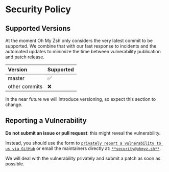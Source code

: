 # Security Policy

## Supported Versions

At the moment Oh My Zsh only considers the very latest commit to be supported.
We combine that with our fast response to incidents and the automated updates to
minimize the time between vulnerability publication and patch release.

| Version       | Supported          |
| :------------ | :----------------- |
| master        | :white_check_mark: |
| other commits | :x:                |

In the near future we will introduce versioning, so expect this section to
change.

## Reporting a Vulnerability

**Do not submit an issue or pull request**: this might reveal the vulnerability.

Instead, you should use the form to
[`privately report a vulnerability to us via GitHub`](https://github.com/ohmyzsh/ohmyzsh/security/advisories/new)
or email the maintainers directly at:
[`**security@ohmyz.sh**`](mailto:security@ohmyz.sh).

We will deal with the vulnerability privately and submit a patch as soon as
possible.
